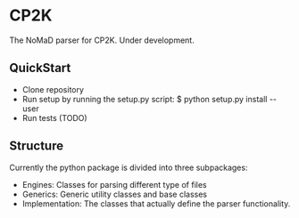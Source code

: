 # CP2K
The NoMaD parser for CP2K. Under development.

## QuickStart
- Clone repository
- Run setup by running the setup.py script:
    $ python setup.py install --user
- Run tests (TODO)

## Structure
Currently the python package is divided into three subpackages:
 - Engines: Classes for parsing different type of files
 - Generics: Generic utility classes and base classes
 - Implementation: The classes that actually define the parser functionality.
